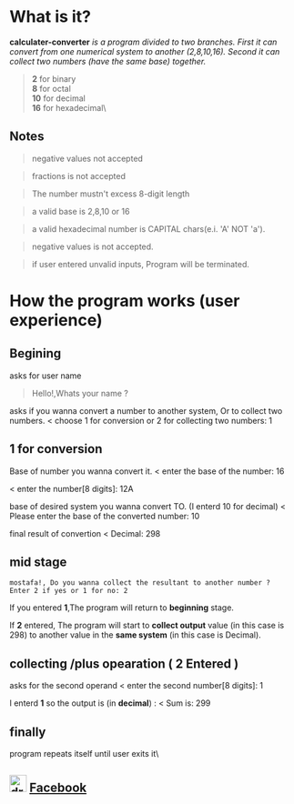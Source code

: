 # What is it?

**calculater-converter**
_is a program divided to two branches. First it can convert from one numerical system to another (2,8,10,16). Second it can collect two numbers (have the same base) together._

>**2** for binary\
>**8** for octal\
>**10** for decimal\
>**16** for hexadecimal\

## Notes
>negative values not accepted

>fractions is not accepted

>The number mustn't excess 8-digit length

>a valid base is 2,8,10 or 16

>a valid hexadecimal number is CAPITAL chars(e.i. 'A' NOT 'a').

>negative values is not accepted.

>if user entered unvalid inputs, Program will be terminated.

# How the program works (user experience)

## Begining 

asks for user name
>Hello!,Whats your name ?

asks if you wanna convert a number to another system, Or to collect two numbers.
< choose 1 for conversion or 2 for collecting two numbers: 1

## 1 for conversion 

Base of number you wanna convert it.
< enter the base of the number: 16

< enter the number[8 digits]: 12A

base of desired system you wanna convert TO. (I enterd 10 for decimal)
< Please enter the base of the converted number: 10

final result of convertion
< Decimal: 298

## mid stage 

```
mostafa!, Do you wanna collect the resultant to another number ?
Enter 2 if yes or 1 for no: 2
```

If you entered **1**,The program will return to **beginning** stage.

If **2** entered, The program will start to **collect output** value (in this case is 298) to another value in the **same system** (in this case is Decimal).


## collecting /plus opearation ( 2 Entered )

asks for the second operand 
< enter the second number[8 digits]: 1

I enterd **1** so the output is (in **decimal**) :
< Sum is: 299

## finally

program repeats itself until user exits it\


## <img src="https://upload.wikimedia.org/wikipedia/commons/1/1b/Facebook_icon.svg" alt="drawing" width="30" height="30" /> [Facebook](https://www.facebook.com/profile.php?id=100006473238307)
